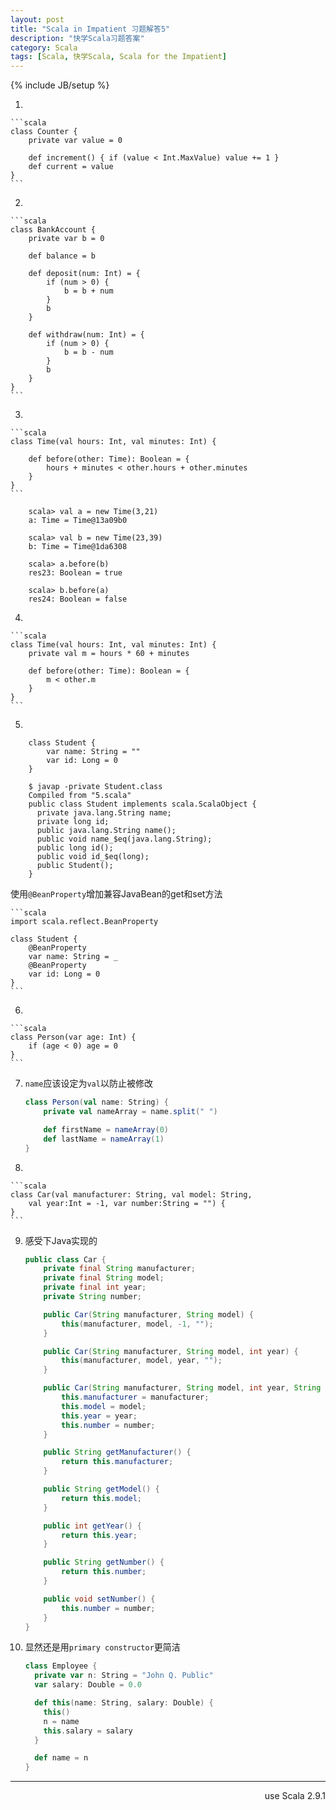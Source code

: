 ```yaml
---
layout: post
title: "Scala in Impatient 习题解答5"
description: "快学Scala习题答案"
category: Scala
tags: [Scala, 快学Scala, Scala for the Impatient]
---
```

{% include JB/setup %}

1. 

    ```scala
    class Counter {
        private var value = 0

        def increment() { if (value < Int.MaxValue) value += 1 }
        def current = value
    }
    ```

2. 

    ```scala
    class BankAccount {
        private var b = 0

        def balance = b 

        def deposit(num: Int) = {
            if (num > 0) {
                b = b + num
            }
            b
        }

        def withdraw(num: Int) = {
            if (num > 0) {
                b = b - num
            }
            b
        }
    }
    ```

3. 

    ```scala
    class Time(val hours: Int, val minutes: Int) {

        def before(other: Time): Boolean = {
            hours + minutes < other.hours + other.minutes
        }
    }
    ```

        scala> val a = new Time(3,21)
        a: Time = Time@13a09b0

        scala> val b = new Time(23,39)
        b: Time = Time@1da6308

        scala> a.before(b)
        res23: Boolean = true

        scala> b.before(a)
        res24: Boolean = false

4. 

    ```scala
    class Time(val hours: Int, val minutes: Int) {
        private val m = hours * 60 + minutes

        def before(other: Time): Boolean = {
            m < other.m
        }
    }
    ```

5. 

        class Student {
            var name: String = ""
            var id: Long = 0
        }

        $ javap -private Student.class 
        Compiled from "5.scala"
        public class Student implements scala.ScalaObject {
          private java.lang.String name;
          private long id;
          public java.lang.String name();
          public void name_$eq(java.lang.String);
          public long id();
          public void id_$eq(long);
          public Student();
        }

  使用`@BeanProperty`增加兼容JavaBean的get和set方法

    ```scala
    import scala.reflect.BeanProperty

    class Student {
        @BeanProperty
        var name: String = _
        @BeanProperty
        var id: Long = 0
    }
    ```

6. 

    ```scala
    class Person(var age: Int) {
        if (age < 0) age = 0
    }
    ```

7. `name`应该设定为`val`以防止被修改

    ```scala
    class Person(val name: String) {
        private val nameArray = name.split(" ")

        def firstName = nameArray(0)
        def lastName = nameArray(1)
    }
    ```

8. 

    ```scala
    class Car(val manufacturer: String, val model: String,
        val year:Int = -1, var number:String = "") {
    }
    ```

9. 感受下Java实现的

    ```java
    public class Car { 
        private final String manufacturer;
        private final String model;
        private final int year;
        private String number;

        public Car(String manufacturer, String model) {
            this(manufacturer, model, -1, "");
        }

        public Car(String manufacturer, String model, int year) {
            this(manufacturer, model, year, "");
        }

        public Car(String manufacturer, String model, int year, String number) {
            this.manufacturer = manufacturer;
            this.model = model;
            this.year = year;
            this.number = number;
        }

        public String getManufacturer() {
            return this.manufacturer;
        }

        public String getModel() {
            return this.model;
        }

        public int getYear() {
            return this.year;
        }

        public String getNumber() {
            return this.number;
        }

        public void setNumber() {
            this.number = number;
        }
    }
    ```

10. 显然还是用`primary constructor`更简洁

    ```scala
    class Employee {
      private var n: String = "John Q. Public"
      var salary: Double = 0.0

      def this(name: String, salary: Double) {
        this()
        n = name
        this.salary = salary
      }

      def name = n
    }
    ```

----
<div align="right">use Scala 2.9.1</div>
